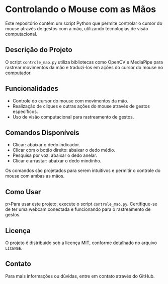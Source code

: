 
<h1>Controlando o Mouse com as Mãos</h1>
<p>Este repositório contém um script Python que permite controlar o cursor do mouse através de gestos com a mão, utilizando tecnologias de visão computacional.</p>

<h2>Descrição do Projeto</h2>
<p>O script <code>controle_mao.py</code> utiliza bibliotecas como OpenCV e MediaPipe para rastrear movimentos da mão e traduzi-los em ações do cursor do mouse no computador.</p>

<h2>Funcionalidades</h2>
<ul>
    <li>Controle do cursor do mouse com movimentos da mão.</li>
    <li>Realização de cliques e outras ações do mouse através de gestos específicos.</li>
    <li>Uso de visão computacional para rastreamento de gestos.</li>
</ul>

<h2>Comandos Disponíveis</h2>
<ul>
    <li>Clicar: abaixar o dedo indicador.</li>
    <li>Clicar com o botão direito: abaixar o dedo médio.</li>
    <li>Pesquisa por voz: abaixar o dedo anelar.</li>
    <li>Clicar e arrastar: abaixar o dedo mindinho.</li>
</ul>
<p>Os comandos são projetados para serem intuitivos e permitir o controle do mouse com ambas as mãos.</p>

<h2>Como Usar</h2>
    p>Para usar este projeto, execute o script <code>controle_mao.py</code>. Certifique-se de ter uma webcam conectada e funcionando para o rastreamento de gestos.</p>
<h2>Licença</h2>
<p>O projeto é distribuído sob a licença MIT, conforme detalhado no arquivo <code>LICENSE</code>.</p>

<h2>Contato</h2>
<p>Para mais informações ou dúvidas, entre em contato através do GitHub.</p>
